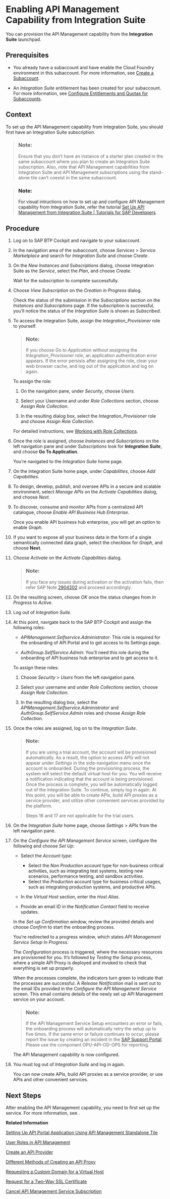 <!-- loiof6eb4332cd5144ef91f4a84cc614ba1c -->

# Enabling API Management Capability from Integration Suite

You can provision the API Management capability from the **Integration Suite** launchpad.



<a name="loiof6eb4332cd5144ef91f4a84cc614ba1c__prereq_hgt_tfb_stb"/>

## Prerequisites

-   You already have a subaccount and have enable the Cloud Foundry environment in this subaccount. For more information, see [Create a Subaccount](https://help.sap.com/docs/BTP/65de2977205c403bbc107264b8eccf4b/05280a123d3044ae97457a25b3013918.html?q=entitlements).

-   An *Integration Suite* entitlement has been created for your subaccount. For more information, see [Configure Entitlements and Quotas for Subaccounts](https://help.sap.com/docs/BTP/65de2977205c403bbc107264b8eccf4b/5ba357b4fa1e4de4b9fcc4ae771609da.html?q=entitlements).




<a name="loiof6eb4332cd5144ef91f4a84cc614ba1c__context_kqs_twb_stb"/>

## Context

To set up the API Management capability from Integration Suite, you should first have an Integration Suite subscription.

> ### Note:  
> Ensure that you don’t have an instance of a starter plan created in the same subaccount where you plan to create an Integration Suite subscription. Also, note that API Management capabilities from Integration Suite and API Management subscriptions using the stand-alone tile can’t coexist in the same subaccount.

> ### Note:  
> For visual intructions on how to set up and configure API Management capability from Integration Suite, refer the tutorial [Set Up API Management from Integration Suite | Tutorials for SAP Developers](https://developers.sap.com/tutorials/api-mgmt-isuite-initial-setup.html).



<a name="loiof6eb4332cd5144ef91f4a84cc614ba1c__steps_bnm_ft1_stb"/>

## Procedure

1.  Log on to SAP BTP Cockpit and navigate to your subaccount.

2.  In the navigation area of the subaccount, choose *Services* \> *Service Marketplace* and search for *Integration Suite* and choose *Create*.

3.  On the *New Instances and Subscriptions* dialog, choose Integration Suite as the *Service*, select the *Plan*, and choose *Create*.

    Wait for the subscription to complete successfully.

4.  Choose *View Subscription* on the *Creation in Progress* dialog.

    Check the status of the submission in the *Subscriptions* section on the *Instances and Subscriptions* page. If the subscription is successful, you’ll notice the status of the *Integration Suite* is shown as *Subscribed*.

5.  To access the Integration Suite, assign the *Integration\_Provisioner* role to yourself.

    > ### Note:  
    > If you choose *Go to Application* without assigning the *Integration\_Provisioner* role, an application authentication error appears. If the error persists after assigning the role, clear your web browser cache, and log out of the application and log on again.

    To assign the role:

    1.  On the navigation pane, under *Security*, choose *Users*.

    2.  Select your Username and under *Role Collections* section, choose *Assign Role Collection*.

    3.  In the resulting dialog box, select the *Integration\_Provisioner* role and choose *Assign Role Collection*.


    For detailed instructions, see [Working with Role Collections](https://help.sap.com/viewer/65de2977205c403bbc107264b8eccf4b/Cloud/en-US/393ea0b222754311884123ce564779bd.html?q=SAP%20ID%20Service).

6.  Once the role is assigned, choose *Instances and Subscriptions* on the left navigation pane and under *Subscriptions* look for ***Integration Suite***, and choose **Go To Application**.

    You’re navigated to the *Integration Suite* home page.

7.  On the Integration Suite home page, under *Capabilities*, choose *Add Capabilities*.

8.  To design, develop, publish, and oversee APIs in a secure and scalable environment, select *Manage APIs* on the *Activate Capabilities* dialog, and choose *Next*.

9.  To discover, consume and monitor APIs from a centralized API catalogue, choose *Enable API Business Hub Enterprise*.

    Once you enable API business hub enterprise, you will get an option to enable *Graph*.

10. If you want to expose all your business data in the form of a single semantically connected data graph, select the checkbox for *Graph*, and choose **Next**.

11. Choose *Activate* on the *Activate Capabilities* dialog.

    > ### Note:  
    > If you face any issues during activation or the activation fails, then refer SAP Note [2904202](https://me.sap.com/notes/2904202) and proceed accordingly.

12. On the resulting screen, choose *OK* once the status changes from *In Progress* to *Active*.

13. Log out of *Integration Suite*.

14. At this point, navigate back to the SAP BTP Cockpit and assign the following roles:

    -   *APIManagement.Selfservice.Administrator*: This role is required for the onboarding of API Portal and to get access to its Settings page.

    -   *AuthGroup.SelfService.Admin*: You'll need this role during the onboarding of API business hub enterprise and to get access to it.


    To assign these roles:

    1.  Choose *Security* \> *Users* from the left navigation pane.

    2.  Select your username and under *Role Collections* section, choose *Assign Role Collection*.

    3.  In the resulting dialog box, select the *APIManagement.Selfservice.Administrator* and *AuthGroup.SelfService.Admin* roles and choose *Assign Role Collection*.


15. Once the roles are assigned, log on to the *Integration Suite*.

    > ### Note:  
    > If you are using a trial account, the account will be provisioned automatically. As a result, the option to access *APIs* will not appear under *Settings* in the side-navigation menu once the account is onboarded. During the provisioning process, the system will select the default virtual host for you. You will receive a notification indicating that the account is being provisioned. Once the process is complete, you will be automatically logged out of the Integration Suite. To continue, simply log in again. At this point, you will be able to create APIs, build API proxies as a service provider, and utilize other convenient services provided by the platform.
    > 
    > Steps 16 and 17 are not applicable for the trial users.

16. On the *Integration Suite* home page, choose *Settings* \> *APIs* from the left navigation pane.

17. On the *Configure the API Management Service* screen, configure the following and choose *Set Up*:

    -   Select the *Account type*:

        -   Select the *Non Production* account type for non-business critical activities, such as integrating test systems, testing new scenarios, performance testing, and sandbox activities.
        -   Select the *Production* account type for business critical usages, such as integrating production systems, and productive APIs.

    -   In the *Virtual Host* section, enter the *Host Alias*.

    -   Provide an email ID in the *Notification Contact* field to receive updates.


    In the *Set-up Confirmation* window, review the provided details and choose *Confirm* to start the onboarding process.

    You’re redirected to a progress window, which states *API Management Service Setup In Progress*.

    The *Configuration* process is triggered, where the necessary resources are provisioned for you. It’s followed by *Testing the Setup* process, where a simple API Proxy is deployed and invoked to check that everything is set up properly.

    When the processes complete, the indicators turn green to indicate that the processes are successful. A *Release Notification* mail is sent out to the email IDs provided in the *Configure the API Management Service* screen. This email contains details of the newly set up API Management service on your account.

    > ### Note:  
    > If the API Management Service Setup encounters an error or fails, the onboarding process will automatically retry the setup up to five times. If the same error or failure continues to occur, please report the issue by creating an incident in the [SAP Support Portal](https://support.sap.com/en/index.html). Please use the component OPU-API-OD-OPS for reporting.

    The API Management capability is now configured.

18. You must log out of *Integration Suite* and log in again.

    You can now create APIs, build API proxies as a service provider, or use APIs and other convenient services.




<a name="loiof6eb4332cd5144ef91f4a84cc614ba1c__postreq_y2t_fb3_4zb"/>

## Next Steps

After enabling the API Management capability, you need to first set up the service. For more information, see  <?sap-ot O2O class="- topic/xref " href="f34e86cafb274d4bbef725a610ed225d.xml" text="" desc="" xtrc="xref:6" xtrf="file:/home/builder/src/dita-all/djr1548327031813/loiocf0e5a9be9804817aa649f51a84b9f39_en-US/src/content/localization/en-us/f6eb4332cd5144ef91f4a84cc614ba1c.xml" output-class="" current-file="file:/home/builder/tp.net.sf.dita-ot/2.3/plugins/com.elovirta.dita.markdown_1.3.0/xsl/dita2markdownImpl.xsl" ?> .

**Related Information**  


[Setting Up API Portal Application Using API Management Standalone Tile](setting-up-api-portal-application-using-api-management-standalone-tile-9d8c7ae.md "You can provision the API portal using the API Management, API Portal standalone tile from the SAP BTP cockpit.")

[User Roles in API Management](user-roles-in-api-management-911ca5a.md "Similar to other capabilities of the SAP Integration Suite, the API Management capability defines a set of technical roles that grant specific permissions to users. Users can be assigned roles through SAP BTP's role collection concept. While users have the option to create their own role collections, a set of predefined role collections is automatically created when the API Management capability is provisioned.")

[Create an API Provider](../create-an-api-provider-6b263e2.md "Define the details of the host you want an application to reach by creating an API provider.")

[Different Methods of Creating an API Proxy](../different-methods-of-creating-an-api-proxy-4ac0431.md "An API proxy is the data object that contains all the functionality to be executed when an external user wants to access the backend service.")

[Requesting a Custom Domain for a Virtual Host](requesting-a-custom-domain-for-a-virtual-host-6b9e5a3.md "A virtual host lets you host multiple domain names on API Management capability within Integration Suite.")

[Request for a Two-Way SSL Certificate](request-for-a-two-way-ssl-certificate-9faf7ce.md "Request a two-way SSL certificate for the default domain of the virtual host of your API Management service.")

[Cancel API Management Service Subscription](cancel-api-management-service-subscription-df6df2b.md "You can deactivate your API Management capability from Integration Suite to disable your account from the API Management service.")

